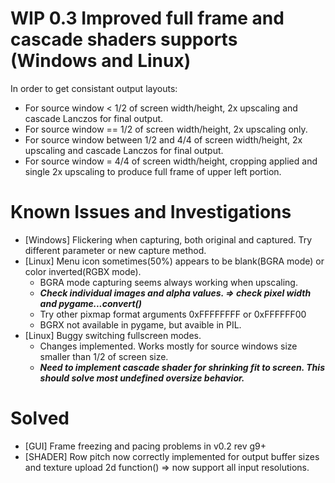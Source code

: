 #  WIP 0.3 Improved full frame and cascade shaders supports (Windows and Linux)
In order to get consistant output layouts:
- For source window < 1/2 of screen width/height,
2x upscaling and cascade Lanczos for final output.
- For source window == 1/2 of screen width/height,
2x upscaling only.
- For source window between 1/2 and 4/4 of screen width/height,
2x upscaling and cascade Lanczos for final output.
- For source window = 4/4 of screen width/height,
cropping applied and single 2x upscaling to produce full frame of upper left portion.

# Known Issues and Investigations
- [Windows] Flickering when capturing, both original and captured. Try different parameter or new capture method.
- [Linux] Menu icon sometimes(50%) appears to be blank(BGRA mode) or color inverted(RGBX mode).
  - BGRA mode capturing seems always working when upscaling.
  - ***Check individual images and alpha values. => check pixel width and pygame...convert()***
  - Try other pixmap format arguments 0xFFFFFFFF or 0xFFFFFF00 
  - BGRX not available in pygame, but avaible in PIL.
- [Linux] Buggy switching fullscreen modes.
  - Changes implemented. Works mostly for source windows size smaller than 1/2 of screen size.
  - ***Need to implement cascade shader for shrinking fit to screen. This should solve most undefined oversize behavior.***

# Solved
- [GUI] Frame freezing and pacing problems in v0.2 rev g9+
- [SHADER] Row pitch now correctly implemented for output buffer sizes and texture upload 2d function() => now support all input resolutions.
